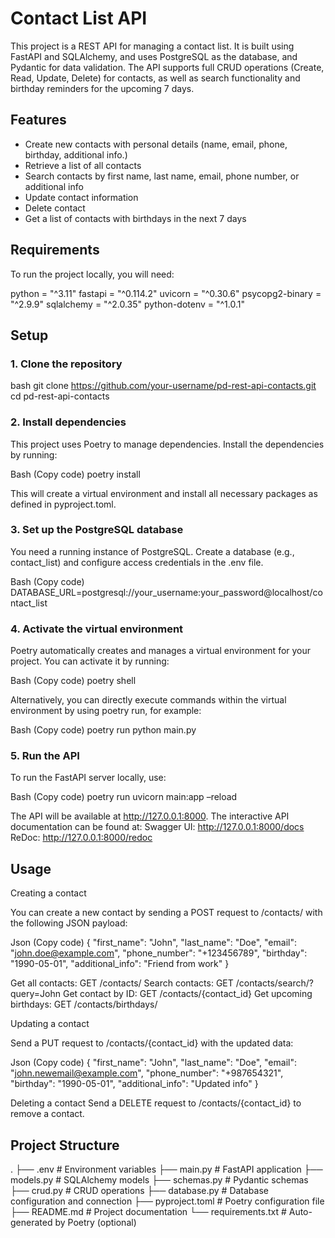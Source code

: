 # Contact List API

This project is a REST API for managing a contact list. It is built using FastAPI and SQLAlchemy, and uses PostgreSQL as the database, and Pydantic for data validation. The API supports full CRUD operations (Create, Read, Update, Delete) for contacts, as well as search functionality and birthday reminders for the upcoming 7 days.

## Features

- Create new contacts with personal details (name, email, phone, birthday, additional info.)
- Retrieve a list of all contacts
- Search contacts by first name, last name, email, phone number, or additional info
- Update contact information
- Delete contact
- Get a list of contacts with birthdays in the next 7 days

## Requirements

To run the project locally, you will need:

python = "^3.11"
fastapi = "^0.114.2"
uvicorn = "^0.30.6"
psycopg2-binary = "^2.9.9"
sqlalchemy = "^2.0.35"
python-dotenv = "^1.0.1"

## Setup

### 1. Clone the repository

bash
git clone https://github.com/your-username/pd-rest-api-contacts.git
cd pd-rest-api-contacts

### 2. Install dependencies

This project uses Poetry to manage dependencies. Install the dependencies by running:

Bash (Copy code)
poetry install

This will create a virtual environment and install all necessary packages as defined in pyproject.toml.

### 3. Set up the PostgreSQL database

You need a running instance of PostgreSQL. Create a database (e.g., contact_list) and configure access credentials in the .env file.

Bash (Copy code)
DATABASE_URL=postgresql://your_username:your_password@localhost/contact_list

### 4. Activate the virtual environment

Poetry automatically creates and manages a virtual environment for your project. You can activate it by running:

Bash (Copy code)
poetry shell

Alternatively, you can directly execute commands within the virtual environment by using poetry run, for example:

Bash (Copy code)
poetry run python main.py

### 5. Run the API

To run the FastAPI server locally, use:

Bash (Copy code)
poetry run uvicorn main:app –reload

The API will be available at http://127.0.0.1:8000. The interactive API documentation can be found at:
Swagger UI: http://127.0.0.1:8000/docs
ReDoc: http://127.0.0.1:8000/redoc

## Usage

Creating a contact

You can create a new contact by sending a POST request to /contacts/ with the following JSON payload:

Json (Copy code)
{
  "first_name": "John",
  "last_name": "Doe",
  "email": "john.doe@example.com",
  "phone_number": "+123456789",
  "birthday": "1990-05-01",
  "additional_info": "Friend from work"
}

Get all contacts: GET /contacts/
Search contacts: GET /contacts/search/?query=John
Get contact by ID: GET /contacts/{contact_id}
Get upcoming birthdays: GET /contacts/birthdays/

Updating a contact

Send a PUT request to /contacts/{contact_id} with the updated data:

Json (Copy code)
{
  "first_name": "John",
  "last_name": "Doe",
  "email": "john.newemail@example.com",
  "phone_number": "+987654321",
  "birthday": "1990-05-01",
  "additional_info": "Updated info"
}

Deleting a contact
Send a DELETE request to /contacts/{contact_id} to remove a contact.

## Project Structure
.
├── .env                # Environment variables
├── main.py             # FastAPI application
├── models.py           # SQLAlchemy models
├── schemas.py          # Pydantic schemas
├── crud.py             # CRUD operations
├── database.py         # Database configuration and connection
├── pyproject.toml      # Poetry configuration file
├── README.md           # Project documentation
└── requirements.txt    # Auto-generated by Poetry (optional)

